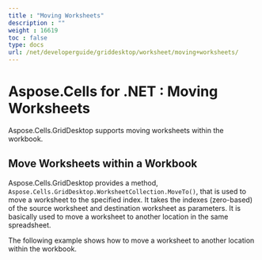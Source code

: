 ```yaml
---
title : "Moving Worksheets" 
description : "" 
weight : 16619 
toc : false
type: docs
url: /net/developerguide/griddesktop/worksheet/moving+worksheets/
---
```


# Aspose.Cells for .NET : Moving Worksheets


Aspose.Cells.GridDesktop supports moving worksheets within the workbook.

## Move Worksheets within a Workbook

Aspose.Cells.GridDesktop provides a method, `Aspose.Cells.GridDesktop.WorksheetCollection.MoveTo()`, that is used to move a worksheet to the specified index. It takes the indexes (zero-based) of the source worksheet and destination worksheet as parameters. It is basically used to move a worksheet to another location in the same spreadsheet.

The following example shows how to move a worksheet to another location within the workbook.

